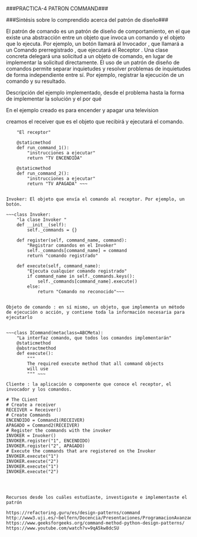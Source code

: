 ###PRACTICA-4 PATRON COMMAND###

###Sintésis sobre lo comprendido acerca del patrón de diseño###

El patrón de comando es un patrón de diseño de comportamiento, en el que existe una abstracción entre un objeto que invoca un comando y el objeto que lo ejecuta.
Por ejemplo, un botón llamará al Invocador , que llamará a un Comando prerregistrado , que ejecutará el Receptor .
Una clase concreta delegará una solicitud a un objeto de comando, en lugar de implementar la solicitud directamente.
El uso de un patrón de diseño de comandos permite separar inquietudes y resolver problemas de inquietudes de forma independiente entre sí.
Por ejemplo, registrar la ejecución de un comando y su resultado.


Descripción del ejemplo implementado, desde el problema hasta la forma de implementar la solución y el por qué

En el ejemplo creado es para encender y apagar una television

creamos el receiver que es el objeto que recibirá y ejecutará el comando.

~~~ class Receiver:
    "El receptor"

    @staticmethod
    def run_command_1():
        "instrucciones a ejecutar"
        return "TV ENCENDIDA"

    @staticmethod
    def run_command_2():
        "instrucciones a ejecutar"
        return "TV APAGADA" ~~~


Invoker: El objeto que envía el comando al receptor. Por ejemplo, un botón.  

~~~class Invoker:
    "la clase Invoker "
    def __init__(self):
        self._commands = {}

    def register(self, command_name, command):
        "Registrar comandos en el Invoker"
        self._commands[command_name] = command
        return "comando registrado"

    def execute(self, command_name):
        "Ejecuta cualquier comando registrado"
        if command_name in self._commands.keys():
            self._commands[command_name].execute()
        else:
            return "Comando no reconocido"~~~


Objeto de comando : en sí mismo, un objeto, que implementa un método de ejecución o acción, y contiene toda la información necesaria para ejecutarlo


~~~class ICommand(metaclass=ABCMeta):  
    "La interfaz comando, que todos los comandos implementarán"
    @staticmethod
    @abstractmethod
    def execute():
        """
        The required execute method that all command objects
        will use
        """ ~~~

Cliente : la aplicación o componente que conoce el receptor, el invocador y los comandos.

# The CLient
# Create a receiver
RECEIVER = Receiver()
# Create Commands
ENCENDIDO = Command1(RECEIVER)
APAGADO = Command2(RECEIVER)
# Register the commands with the invoker
INVOKER = Invoker()
INVOKER.register("1", ENCENDIDO)
INVOKER.register("2", APAGADO)
# Execute the commands that are registered on the Invoker
INVOKER.execute("1")
INVOKER.execute("2")
INVOKER.execute("1")
INVOKER.execute("2")




Recursos desde los cuáles estudiaste, investigaste e implementaste el patrón

https://refactoring.guru/es/design-patterns/command
http://www3.uji.es/~belfern/Docencia/Presentaciones/ProgramacionAvanzada/Tema2/accion.html#28
https://www.geeksforgeeks.org/command-method-python-design-patterns/
https://www.youtube.com/watch?v=9qA5kw8dcSU
